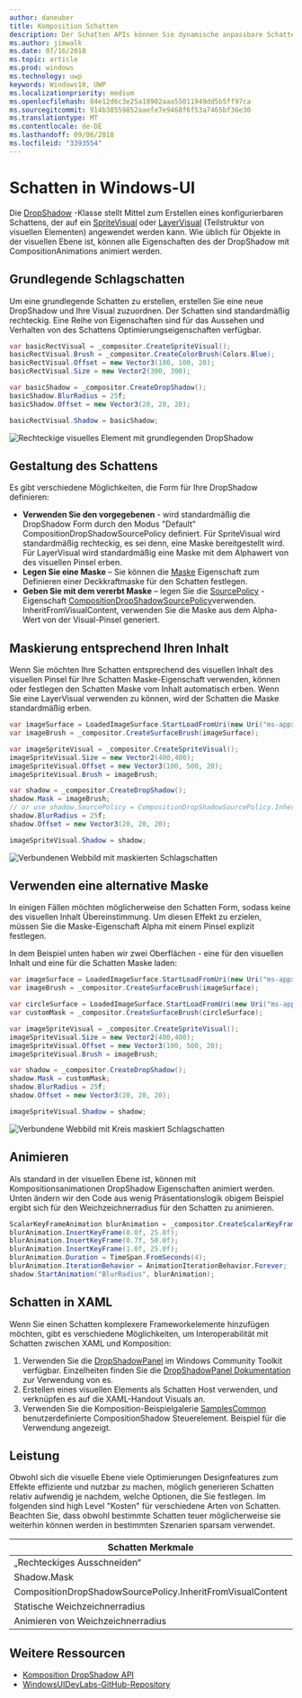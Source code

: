 ```yaml
---
author: daneuber
title: Komposition Schatten
description: Der Schatten APIs können Sie dynamische anpassbare Schatten UI-Inhalte hinzufügen.
ms.author: jimwalk
ms.date: 07/16/2018
ms.topic: article
ms.prod: windows
ms.technology: uwp
keywords: Windows10, UWP
ms.localizationpriority: medium
ms.openlocfilehash: 84e12d6c3e25a18902aaa55011949dd5b5ff97ca
ms.sourcegitcommit: 914b38559852aaefe7e9468f6f53a7465bf36e30
ms.translationtype: MT
ms.contentlocale: de-DE
ms.lasthandoff: 09/06/2018
ms.locfileid: "3393554"
---
```

# <a name="shadows-in-windows-ui"></a>Schatten in Windows-UI

Die [DropShadow](/uwp/api/Windows.UI.Composition.DropShadow) -Klasse stellt Mittel zum Erstellen eines konfigurierbaren Schattens, der auf ein [SpriteVisual](/uwp/api/windows.ui.composition.spritevisual) oder [LayerVisual](/uwp/api/windows.ui.composition.layervisual) (Teilstruktur von visuellen Elementen) angewendet werden kann. Wie üblich für Objekte in der visuellen Ebene ist, können alle Eigenschaften des der DropShadow mit CompositionAnimations animiert werden.

## <a name="basic-drop-shadow"></a>Grundlegende Schlagschatten

Um eine grundlegende Schatten zu erstellen, erstellen Sie eine neue DropShadow und Ihre Visual zuzuordnen. Der Schatten sind standardmäßig rechteckig. Eine Reihe von Eigenschaften sind für das Aussehen und Verhalten von des Schattens Optimierungseigenschaften verfügbar.

```cs
var basicRectVisual = _compositor.CreateSpriteVisual();
basicRectVisual.Brush = _compositor.CreateColorBrush(Colors.Blue);
basicRectVisual.Offset = new Vector3(100, 100, 20);
basicRectVisual.Size = new Vector2(300, 300);

var basicShadow = _compositor.CreateDropShadow();
basicShadow.BlurRadius = 25f;
basicShadow.Offset = new Vector3(20, 20, 20);

basicRectVisual.Shadow = basicShadow;
```

![Rechteckige visuelles Element mit grundlegenden DropShadow](images/rectangular-dropshadow.png)

## <a name="shaping-the-shadow"></a>Gestaltung des Schattens

Es gibt verschiedene Möglichkeiten, die Form für Ihre DropShadow definieren:

- **Verwenden Sie den vorgegebenen** - wird standardmäßig die DropShadow Form durch den Modus "Default" CompositionDropShadowSourcePolicy definiert. Für SpriteVisual wird standardmäßig rechteckig, es sei denn, eine Maske bereitgestellt wird. Für LayerVisual wird standardmäßig eine Maske mit dem Alphawert von des visuellen Pinsel erben.
- **Legen Sie eine Maske** – Sie können die [Maske](/uwp/api/windows.ui.composition.dropshadow.mask) Eigenschaft zum Definieren einer Deckkraftmaske für den Schatten festlegen.
- **Geben Sie mit dem vererbt Maske** – legen Sie die [SourcePolicy](/uwp/api/windows.ui.composition.dropshadow.sourcepolicy) -Eigenschaft [CompositionDropShadowSourcePolicy](/uwp/api/windows.ui.composition.compositiondropshadowsourcepolicy)verwenden. InheritFromVisualContent, verwenden Sie die Maske aus dem Alpha-Wert von der Visual-Pinsel generiert.

## <a name="masking-to-match-your-content"></a>Maskierung entsprechend Ihren Inhalt

Wenn Sie möchten Ihre Schatten entsprechend des visuellen Inhalt des visuellen Pinsel für Ihre Schatten Maske-Eigenschaft verwenden, können oder festlegen den Schatten Maske vom Inhalt automatisch erben. Wenn Sie eine LayerVisual verwenden zu können, wird der Schatten die Maske standardmäßig erben.

```cs
var imageSurface = LoadedImageSurface.StartLoadFromUri(new Uri("ms-appx:///Assets/myImage.png"));
var imageBrush = _compositor.CreateSurfaceBrush(imageSurface);

var imageSpriteVisual = _compositor.CreateSpriteVisual();
imageSpriteVisual.Size = new Vector2(400,400);
imageSpriteVisual.Offset = new Vector3(100, 500, 20);
imageSpriteVisual.Brush = imageBrush;

var shadow = _compositor.CreateDropShadow();
shadow.Mask = imageBrush;
// or use shadow.SourcePolicy = CompositionDropShadowSourcePolicy.InheritFromVisualContent;
shadow.BlurRadius = 25f;
shadow.Offset = new Vector3(20, 20, 20);

imageSpriteVisual.Shadow = shadow;
```

![Verbundenen Webbild mit maskierten Schlagschatten](images/ms-brand-web-dropshadow.png)

## <a name="using-an-alternative-mask"></a>Verwenden eine alternative Maske

In einigen Fällen möchten möglicherweise den Schatten Form, sodass keine des visuellen Inhalt Übereinstimmung. Um diesen Effekt zu erzielen, müssen Sie die Maske-Eigenschaft Alpha mit einem Pinsel explizit festlegen.

In dem Beispiel unten haben wir zwei Oberflächen - eine für den visuellen Inhalt und eine für die Schatten Maske laden:

```cs
var imageSurface = LoadedImageSurface.StartLoadFromUri(new Uri("ms-appx:///Assets/myImage.png"));
var imageBrush = _compositor.CreateSurfaceBrush(imageSurface);

var circleSurface = LoadedImageSurface.StartLoadFromUri(new Uri("ms-appx:///Assets/myCircleImage.png"));
var customMask = _compositor.CreateSurfaceBrush(circleSurface);

var imageSpriteVisual = _compositor.CreateSpriteVisual();
imageSpriteVisual.Size = new Vector2(400,400);
imageSpriteVisual.Offset = new Vector3(100, 500, 20);
imageSpriteVisual.Brush = imageBrush;

var shadow = _compositor.CreateDropShadow();
shadow.Mask = customMask;
shadow.BlurRadius = 25f;
shadow.Offset = new Vector3(20, 20, 20);

imageSpriteVisual.Shadow = shadow;
```

![Verbundene Webbild mit Kreis maskiert Schlagschatten](images/ms-brand-web-masked-dropshadow.png)

## <a name="animating"></a>Animieren

Als standard in der visuellen Ebene ist, können mit Kompositionsanimationen DropShadow Eigenschaften animiert werden. Unten ändern wir den Code aus wenig Präsentationslogik obigem Beispiel ergibt sich für den Weichzeichnerradius für den Schatten zu animieren.

```cs
ScalarKeyFrameAnimation blurAnimation = _compositor.CreateScalarKeyFrameAnimation();
blurAnimation.InsertKeyFrame(0.0f, 25.0f);
blurAnimation.InsertKeyFrame(0.7f, 50.0f);
blurAnimation.InsertKeyFrame(1.0f, 25.0f);
blurAnimation.Duration = TimeSpan.FromSeconds(4);
blurAnimation.IterationBehavior = AnimationIterationBehavior.Forever;
shadow.StartAnimation("BlurRadius", blurAnimation);
```

## <a name="shadows-in-xaml"></a>Schatten in XAML

Wenn Sie einen Schatten komplexere Frameworkelemente hinzufügen möchten, gibt es verschiedene Möglichkeiten, um Interoperabilität mit Schatten zwischen XAML und Komposition:

1. Verwenden Sie die [DropShadowPanel](https://github.com/Microsoft/UWPCommunityToolkit/blob/master/Microsoft.Toolkit.Uwp.UI.Controls/DropShadowPanel/DropShadowPanel.Properties.cs) im Windows Community Toolkit verfügbar. Einzelheiten finden Sie die [DropShadowPanel Dokumentation](https://docs.microsoft.com/windows/uwpcommunitytoolkit/controls/DropShadowPanel) zur Verwendung von es.
1. Erstellen eines visuellen Elements als Schatten Host verwenden, und verknüpfen es auf die XAML-Handout Visuals an.
1. Verwenden Sie die Komposition-Beispielgalerie [SamplesCommon](https://github.com/Microsoft/WindowsUIDevLabs/tree/master/SamplesCommon/SamplesCommon) benutzerdefinierte CompositionShadow Steuerelement. Beispiel für die Verwendung angezeigt.

## <a name="performance"></a>Leistung

Obwohl sich die visuelle Ebene viele Optimierungen Designfeatures zum Effekte effiziente und nutzbar zu machen, möglich generieren Schatten relativ aufwendig je nachdem, welche Optionen, die Sie festlegen. Im folgenden sind high Level "Kosten" für verschiedene Arten von Schatten. Beachten Sie, dass obwohl bestimmte Schatten teuer möglicherweise sie weiterhin können werden in bestimmten Szenarien sparsam verwendet.

Schatten Merkmale| Kosten
------------- | -------------
„Rechteckiges Ausschneiden“    | Niedrig
Shadow.Mask      | Hoch 
CompositionDropShadowSourcePolicy.InheritFromVisualContent | Hoch 
Statische Weichzeichnerradius | Niedrig
Animieren von Weichzeichnerradius | Hoch 

## <a name="additional-resources"></a>Weitere Ressourcen

- [Komposition DropShadow API](/uwp/api/Windows.UI.Composition.DropShadow)
- [WindowsUIDevLabs-GitHub-Repository](https://github.com/Microsoft/WindowsUIDevLabs)